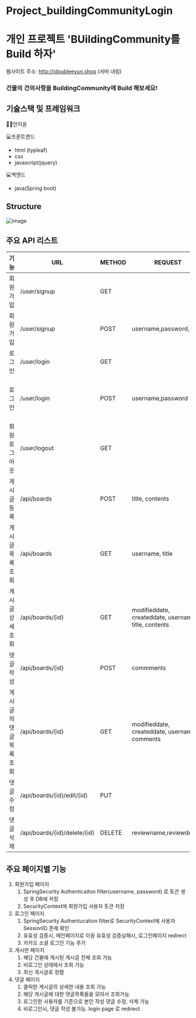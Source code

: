 # Project_buildingCommunityLogin
# 개인 프로젝트 'BUildingCommunity를 Build 하자'
웹사이트 주소: http://jdoubleeyun.shop (서버 내림)   
### 건물의 건의사항을 BuildingCommunity에 Build 해보세요!

## 기술스택 및 프레임워크
👨‍💻안지윤

💻프론트엔드
- html (typleaf)
- css
- javascript(jquery) 
  
💻백엔드
- java(Spring boot)

## Structure   
![image](https://user-images.githubusercontent.com/82137367/142790103-ceca64b9-2104-4604-9b6b-1fd7fd1d62eb.png)

## 주요 API 리스트
기능|URL|METHOD|REQUEST|RESPONSE
----|---|---|---|---|
회원가입|/user/signup|GET| |signup.html(Form Page)|
회원가입|/user/signup|POST|username,password,email|redirect:/user/login|
로그인|/user/login|GET| |login.html(Form Page)|
로그인|/user/login|POST|username,password|성공시:redirect:api/boards  실패시:redirect:/user/login?error|
회원 로그아웃|/user/logout|GET| |redirect:user/login|
게시글 등록|/api/boards|POST|title, contents|로그인 회원만 가능 index.html|
게시글 목록 조회|/api/boards|GET|username, title|모든 회원가능 index.html|
게시글 상세 조회|/api/boards/{id}|GET|modifieddate, createddate, username, title, contents|comment.html|
댓글 작성|/api/boards/{id}|POST|commments|로그인 회원만 가능/ comment.html 비로그인시, redirect:/user/login|
게시글의 댓글 목록 조회|/api/boards/{id}|GET|modifieddate, createddate, username, comments|모든 회원 가능 comment.html|
댓글 수정|/api/boards/{id}/edit/{id}|PUT||로그인 본인의 댓글만 접근 가능|
댓글 삭제|/api/boards/{id}/delete/{id}|DELETE|reviewname,reviewdesc|로그인 본인의 댓글만 접근 가능|

## 주요 페이지별 기능
1. 회원가입 페이지
   1. SpringSecurity Authenticaiton filter(username, password) 로 토큰 생성 후  DB에 저장
   2. SecurityContext에 회원가입 사용자 토큰 저장
2. 로그인 페이지
   1. SpringSecurity Authentucation filter로 SecurityContext에 사용자 SessionID 존재 확인
   2. 유효성 검증시, 메인페이지로 이동 유효성 검증실패시, 로그인페이지 redirect
   3. 카카오 소셜 로그인 기능 추가
3. 게시판 페이지
   1. 해당 건물에 게시된 게시글 전체 조회 가능
   2. 비로그인 상태에서 조회 가능
   3. 최신 게시글로 정렬
4. 댓글 페이지
   1. 클릭한 게시글의 상세한 내용 조회 가능
   2. 해당 게시글에 대한 댓글목록들을 모아서 조회가능
   3. 로그인한 사용자를 기준으로 본인 작성 댓글 수정, 삭제 가능
   4. 비로그인시, 댓글 작성 불가능. login page 로 redirect
